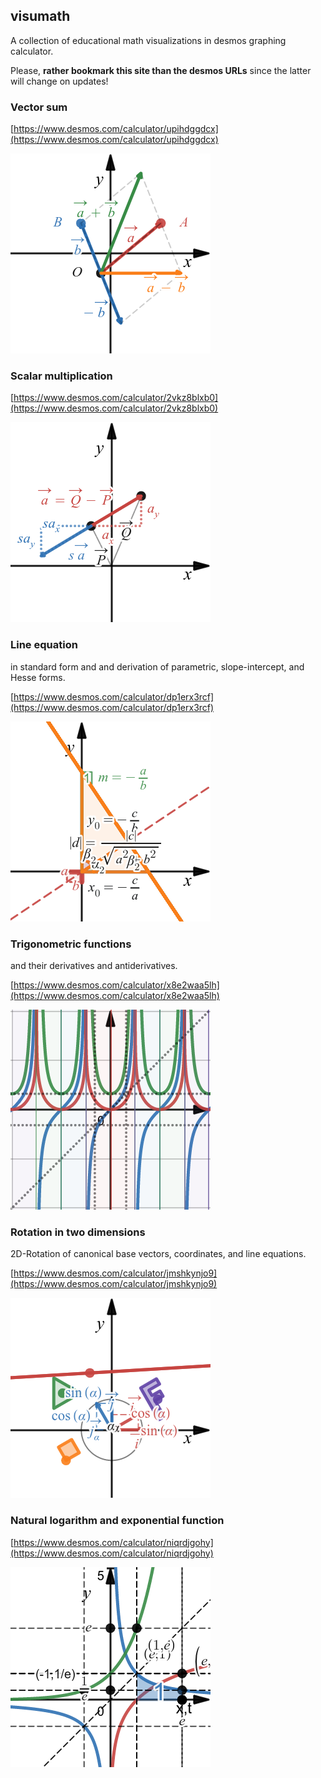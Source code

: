 ## visumath
A collection of educational math visualizations in desmos graphing calculator.

Please, **rather bookmark this site than the desmos URLs** since the latter will change on updates!

### Vector sum

[https://www.desmos.com/calculator/upihdggdcx](https://www.desmos.com/calculator/upihdggdcx)

![vector sum](img/vector_sum.png)

### Scalar multiplication

[https://www.desmos.com/calculator/2vkz8blxb0](https://www.desmos.com/calculator/2vkz8blxb0)

![scalar multiplication](img/scalar_mult.png)

### Line equation
in standard form and and derivation of parametric, slope-intercept, and Hesse forms.
  
[https://www.desmos.com/calculator/dp1erx3rcf](https://www.desmos.com/calculator/dp1erx3rcf)
  
![line equation standard form](img/line_standard_form.png)

### Trigonometric functions

and their derivatives and antiderivatives.

[https://www.desmos.com/calculator/x8e2waa5lh](https://www.desmos.com/calculator/x8e2waa5lh)

![trig-functions](img/trig_fnctns.png)

### Rotation in two dimensions

2D-Rotation of canonical base vectors, coordinates, and line equations.

[https://www.desmos.com/calculator/jmshkynjo9](https://www.desmos.com/calculator/jmshkynjo9)

![rotation 2D](img/rotation_2D.png)

### Natural logarithm and exponential function

[https://www.desmos.com/calculator/niqrdjgohy](https://www.desmos.com/calculator/niqrdjgohy)

![ln, exp](img/ln_exp.png)
